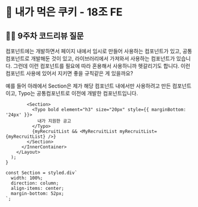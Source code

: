 # 🍪 내가 먹은 쿠키 - 18조 FE

## 🙋‍♂️ 9주차 코드리뷰 질문

컴포넌트에는 개발하면서 페이지 내에서 임시로 만들어 사용하는 컴포넌트가 있고, 공통 컴포넌트로 개발해둔 것이 있고, 라이브러리에서 가져와서 사용하는 컴포넌트가 있습니다. 그런데 이런 컴포넌트를 필요에 따라 혼용해서 사용하니까 헷갈리기도 합니다. 이런 컴포넌트 사용에 있어서 지키면 좋을 규칙같은 게 있을까요?

예를 들어 아래에서 Section은 제가 해당 컴포넌트 내에서만 사용하려고 만든 컴포넌트이고, Typo는 공통컴포넌트로 이전에 개발한 컴포넌트입니다.
```tsx
        <Section>
          <Typo bold element="h3" size="20px" style={{ marginBottom: '24px' }}>
            내가 지원한 공고
          </Typo>
          {myRecruitList && <MyRecruitList myRecruitList={myRecruitList} />}
        </Section>
      </InnerContainer>
    </Layout>
  );
}

const Section = styled.div`
  width: 100%;
  direction: column;
  align-items: center;
  margin-bottom: 52px;
`;
```